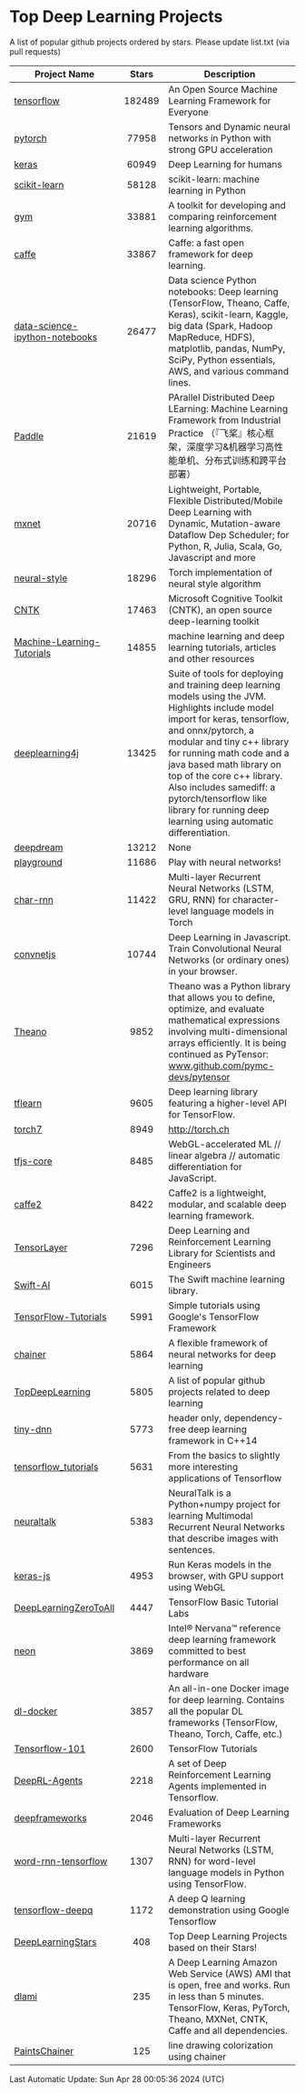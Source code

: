 # Top Deep Learning Projects
A list of popular github projects ordered by stars.
Please update list.txt (via pull requests)

|Project Name| Stars | Description |
| ---------- |:-----:| ----------- |
| [tensorflow](https://github.com/tensorflow/tensorflow) | 182489 | An Open Source Machine Learning Framework for Everyone |
| [pytorch](https://github.com/pytorch/pytorch) | 77958 | Tensors and Dynamic neural networks in Python with strong GPU acceleration |
| [keras](https://github.com/keras-team/keras) | 60949 | Deep Learning for humans |
| [scikit-learn](https://github.com/scikit-learn/scikit-learn) | 58128 | scikit-learn: machine learning in Python |
| [gym](https://github.com/openai/gym) | 33881 | A toolkit for developing and comparing reinforcement learning algorithms. |
| [caffe](https://github.com/BVLC/caffe) | 33867 | Caffe: a fast open framework for deep learning. |
| [data-science-ipython-notebooks](https://github.com/donnemartin/data-science-ipython-notebooks) | 26477 | Data science Python notebooks: Deep learning (TensorFlow, Theano, Caffe, Keras), scikit-learn, Kaggle, big data (Spark, Hadoop MapReduce, HDFS), matplotlib, pandas, NumPy, SciPy, Python essentials, AWS, and various command lines. |
| [Paddle](https://github.com/PaddlePaddle/Paddle) | 21619 | PArallel Distributed Deep LEarning: Machine Learning Framework from Industrial Practice （『飞桨』核心框架，深度学习&机器学习高性能单机、分布式训练和跨平台部署） |
| [mxnet](https://github.com/apache/mxnet) | 20716 | Lightweight, Portable, Flexible Distributed/Mobile Deep Learning with Dynamic, Mutation-aware Dataflow Dep Scheduler; for Python, R, Julia, Scala, Go, Javascript and more |
| [neural-style](https://github.com/jcjohnson/neural-style) | 18296 | Torch implementation of neural style algorithm |
| [CNTK](https://github.com/microsoft/CNTK) | 17463 | Microsoft Cognitive Toolkit (CNTK), an open source deep-learning toolkit |
| [Machine-Learning-Tutorials](https://github.com/ujjwalkarn/Machine-Learning-Tutorials) | 14855 | machine learning and deep learning tutorials, articles and other resources  |
| [deeplearning4j](https://github.com/deeplearning4j/deeplearning4j) | 13425 | Suite of tools for deploying and training deep learning models using the JVM. Highlights include model import for keras, tensorflow, and onnx/pytorch, a modular and tiny c++ library for running math code and a java based math library on top of the core c++ library. Also includes samediff: a pytorch/tensorflow like library for running deep learning using automatic differentiation. |
| [deepdream](https://github.com/google/deepdream) | 13212 | None |
| [playground](https://github.com/tensorflow/playground) | 11686 | Play with neural networks! |
| [char-rnn](https://github.com/karpathy/char-rnn) | 11422 | Multi-layer Recurrent Neural Networks (LSTM, GRU, RNN) for character-level language models in Torch |
| [convnetjs](https://github.com/karpathy/convnetjs) | 10744 | Deep Learning in Javascript. Train Convolutional Neural Networks (or ordinary ones) in your browser. |
| [Theano](https://github.com/Theano/Theano) | 9852 | Theano was a Python library that allows you to define, optimize, and evaluate mathematical expressions involving multi-dimensional arrays efficiently. It is being continued as PyTensor: www.github.com/pymc-devs/pytensor |
| [tflearn](https://github.com/tflearn/tflearn) | 9605 | Deep learning library featuring a higher-level API for TensorFlow. |
| [torch7](https://github.com/torch/torch7) | 8949 | http://torch.ch |
| [tfjs-core](https://github.com/tensorflow/tfjs-core) | 8485 | WebGL-accelerated ML // linear algebra // automatic differentiation for JavaScript. |
| [caffe2](https://github.com/facebookarchive/caffe2) | 8422 | Caffe2 is a lightweight, modular, and scalable deep learning framework. |
| [TensorLayer](https://github.com/tensorlayer/TensorLayer) | 7296 | Deep Learning and Reinforcement Learning Library for Scientists and Engineers  |
| [Swift-AI](https://github.com/Swift-AI/Swift-AI) | 6015 | The Swift machine learning library. |
| [TensorFlow-Tutorials](https://github.com/nlintz/TensorFlow-Tutorials) | 5991 | Simple tutorials using Google's TensorFlow Framework |
| [chainer](https://github.com/chainer/chainer) | 5864 | A flexible framework of neural networks for deep learning |
| [TopDeepLearning](https://github.com/aymericdamien/TopDeepLearning) | 5805 | A list of popular github projects related to deep learning |
| [tiny-dnn](https://github.com/tiny-dnn/tiny-dnn) | 5773 | header only, dependency-free deep learning framework in C++14 |
| [tensorflow_tutorials](https://github.com/pkmital/tensorflow_tutorials) | 5631 | From the basics to slightly more interesting applications of Tensorflow |
| [neuraltalk](https://github.com/karpathy/neuraltalk) | 5383 | NeuralTalk is a Python+numpy project for learning Multimodal Recurrent Neural Networks that describe images with sentences. |
| [keras-js](https://github.com/transcranial/keras-js) | 4953 | Run Keras models in the browser, with GPU support using WebGL |
| [DeepLearningZeroToAll](https://github.com/hunkim/DeepLearningZeroToAll) | 4447 | TensorFlow Basic Tutorial Labs |
| [neon](https://github.com/NervanaSystems/neon) | 3869 | Intel® Nervana™ reference deep learning framework committed to best performance on all hardware |
| [dl-docker](https://github.com/floydhub/dl-docker) | 3857 | An all-in-one Docker image for deep learning. Contains all the popular DL frameworks (TensorFlow, Theano, Torch, Caffe, etc.) |
| [Tensorflow-101](https://github.com/sjchoi86/Tensorflow-101) | 2600 | TensorFlow Tutorials |
| [DeepRL-Agents](https://github.com/awjuliani/DeepRL-Agents) | 2218 | A set of Deep Reinforcement Learning Agents implemented in Tensorflow. |
| [deepframeworks](https://github.com/zer0n/deepframeworks) | 2046 | Evaluation of Deep Learning Frameworks |
| [word-rnn-tensorflow](https://github.com/hunkim/word-rnn-tensorflow) | 1307 | Multi-layer Recurrent Neural Networks (LSTM, RNN) for word-level language models in Python using TensorFlow. |
| [tensorflow-deepq](https://github.com/siemanko/tensorflow-deepq) | 1172 | A deep Q learning demonstration using Google Tensorflow |
| [DeepLearningStars](https://github.com/hunkim/DeepLearningStars) | 408 | Top Deep Learning Projects based on their Stars! |
| [dlami](https://github.com/ritchieng/dlami) | 235 | A Deep Learning Amazon Web Service (AWS) AMI that is open, free and works. Run in less than 5 minutes. TensorFlow, Keras, PyTorch, Theano, MXNet, CNTK, Caffe and all dependencies. |
| [PaintsChainer](https://github.com/taizan/PaintsChainer) | 125 | line drawing colorization using chainer |

Last Automatic Update: Sun Apr 28 00:05:36 2024 (UTC)
